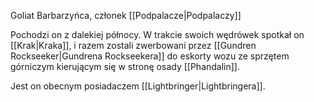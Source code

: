 Goliat Barbarzyńca, członek [[Podpalacze|Podpalaczy]]

Pochodzi on z dalekiej północy. W trakcie swoich wędrówek spotkał on [[Krak|Kraka]], i razem zostali zwerbowani przez [[Gundren Rockseeker|Gundrena Rockseekera]] do eskorty wozu ze sprzętem górniczym kierującym się w stronę osady [[Phandalin]].

Jest on obecnym posiadaczem [[Lightbringer|Lightbringera]].